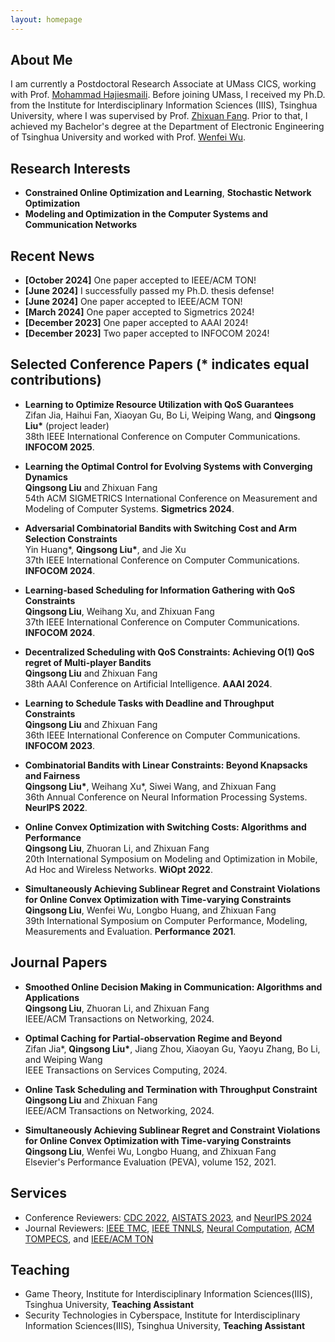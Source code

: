 ```yaml
---
layout: homepage
---
```


## About Me

I am currently a Postdoctoral Research Associate at UMass CICS, working with Prof. [Mohammad Hajiesmaili](https://groups.cs.umass.edu/hajiesmaili/). Before joining UMass, I received my Ph.D. from the Institute for Interdisciplinary Information Sciences (IIIS), Tsinghua University, where I was supervised by Prof. [Zhixuan Fang](https://people.iiis.tsinghua.edu.cn/~fang/). Prior to that, I achieved my Bachelor's degree at the Department of Electronic Engineering of Tsinghua University and worked with Prof. [Wenfei Wu](https://wenfei-wu.github.io/).

## Research Interests

- **Constrained Online Optimization and Learning**, **Stochastic Network Optimization**
- **Modeling and Optimization in the Computer Systems and Communication Networks**

## Recent News

- **[October 2024]** One paper accepted to IEEE/ACM TON!
- **[June 2024]** I successfully passed my Ph.D. thesis defense!
- **[June 2024]** One paper accepted to IEEE/ACM TON!
- **[March 2024]** One paper accepted to Sigmetrics 2024!
- **[December 2023]** One paper accepted to AAAI 2024!
- **[December 2023]** Two paper accepted to INFOCOM 2024!


## Selected Conference Papers (* indicates equal contributions)

- **Learning to Optimize Resource Utilization with QoS Guarantees**
  <br>
  Zifan Jia, Haihui Fan, Xiaoyan Gu, Bo Li, Weiping Wang, and **Qingsong Liu\*** (project leader)
  <br>
  38th IEEE International Conference on Computer Communications. **INFOCOM 2025**.
  
- **Learning the Optimal Control for Evolving Systems with Converging Dynamics**
  <br>
  **Qingsong Liu** and Zhixuan Fang
  <br>
  54th ACM SIGMETRICS International Conference on Measurement and Modeling of Computer Systems. **Sigmetrics 2024**.


- **Adversarial Combinatorial Bandits with Switching Cost and Arm Selection Constraints**
  <br>
  Yin Huang\*, **Qingsong Liu\***, and Jie Xu
  <br>
  37th IEEE International Conference on Computer Communications. **INFOCOM 2024**.

- **Learning-based Scheduling for Information Gathering with QoS Constraints**
  <br>
  **Qingsong Liu**, Weihang Xu, and Zhixuan Fang
  <br>
  37th IEEE International Conference on Computer Communications. **INFOCOM 2024**.

- **Decentralized Scheduling with QoS Constraints: Achieving O(1) QoS regret of Multi-player Bandits**
  <br>
  **Qingsong Liu** and Zhixuan Fang
  <br>
  38th AAAI Conference on Artificial Intelligence. **AAAI 2024**.


- **Learning to Schedule Tasks with Deadline and Throughput Constraints**
  <br>
  **Qingsong Liu** and Zhixuan Fang
  <br>
  36th IEEE International Conference on Computer Communications. **INFOCOM 2023**.



- **Combinatorial Bandits with Linear Constraints: Beyond Knapsacks and Fairness**
  <br>
  **Qingsong Liu\***, Weihang Xu*, Siwei Wang, and Zhixuan Fang
  <br>
  36th Annual Conference on Neural Information Processing Systems. **NeurIPS 2022**.

- **Online Convex Optimization with Switching Costs: Algorithms and Performance**
  <br>
  **Qingsong Liu**, Zhuoran Li, and Zhixuan Fang
  <br>
  20th International Symposium on Modeling and Optimization in Mobile, Ad Hoc and Wireless Networks. **WiOpt 2022**.

  
- **Simultaneously Achieving Sublinear Regret and Constraint Violations for Online Convex Optimization with Time-varying Constraints**
  <br>
  **Qingsong Liu**, Wenfei Wu, Longbo Huang, and Zhixuan Fang
  <br>
  39th International Symposium on Computer Performance, Modeling, Measurements and Evaluation. **Performance 2021**.


  
  
 
  
## Journal Papers


- **Smoothed Online Decision Making in Communication: Algorithms and Applications**
  <br>
  **Qingsong Liu**, Zhuoran Li, and Zhixuan Fang
  <br>
  IEEE/ACM Transactions on Networking, 2024.

- **Optimal Caching for Partial-observation Regime and Beyond**
  <br>
  Zifan Jia\*, **Qingsong Liu\***, Jiang Zhou, Xiaoyan Gu, Yaoyu Zhang, Bo Li, and Weiping Wang
  <br>
  IEEE Transactions on Services Computing, 2024.


- **Online Task Scheduling and Termination with Throughput Constraint**
  <br>
  **Qingsong Liu** and Zhixuan Fang
  <br>
  IEEE/ACM Transactions on Networking, 2024.


- **Simultaneously Achieving Sublinear Regret and Constraint Violations for Online Convex Optimization with Time-varying Constraints**
  <br>
  **Qingsong Liu**, Wenfei Wu, Longbo Huang, and Zhixuan Fang
  <br>
  Elsevier's Performance Evaluation (PEVA), volume 152, 2021.


  

## Services

- Conference Reviewers: [CDC 2022](https://cdc2022.ieeecss.org/), [AISTATS 2023](https://virtual.aistats.org/), and [NeurIPS 2024](https://neurips.cc/)
- Journal Reviewers: [IEEE TMC](https://www.computer.org/csdl/journal/tm/), [IEEE TNNLS](https://cis.ieee.org/publications/t-neural-networks-and-learning-systems/), [Neural Computation](https://ieeexplore.ieee.org/xpl/RecentIssue.jsp?punumber=6720226), [ACM TOMPECS](https://dl.acm.org/journal/tompecs), and [IEEE/ACM TON](https://ieeexplore.ieee.org/xpl/RecentIssue.jsp?punumber=90)

## Teaching

- Game Theory, Institute for Interdisciplinary Information Sciences(IIIS), Tsinghua University, **Teaching Assistant**
- Security Technologies in Cyberspace, Institute for Interdisciplinary Information Sciences(IIIS), Tsinghua University, **Teaching Assistant**
